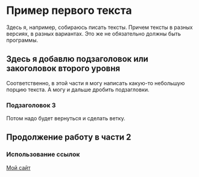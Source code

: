 # Пример первого текста
Здесь я, например, собираюсь писать тексты. Причем тексты в разных версиях, в разных вариантах. Это же не обязательно должны быть программы.
## Здесь я добавлю подзаголовок или закоголовок второго уровня
Соответственно, в этой части я могу написать какую-то небольшую порцию текста. А могу и дальше дробить подзагловки.
### Подзаголовок 3
Потом надо будет вернуться и сделать ветку.
## Продолжение работу в части 2
### Использование ссылок
[Мой сайт](http://sovexp.ru)